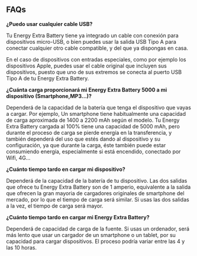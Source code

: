 ## FAQs

**¿Puedo usar cualquier cable USB?**

Tu Energy Extra Battery tiene ya integrado un cable con conexión para dispositivos micro-USB, o bien puedes usar la salida USB Tipo A para conectar cualquier otro cable compatible, y del que ya dispongas en casa.

En el caso de dispositivos con entradas especiales, como por ejemplo los dispositivos Apple, puedes usar el cable original que incluyen sus dispositivos, puesto que uno de sus extremos se conecta al puerto USB Tipo A de tu Energy Extra Battery.

**¿Cuánta carga proporcionará mi Energy Extra Battery 5000 a mi dispositivo (Smartphone,MP3…)?**

Dependerá de la capacidad de la batería que tenga el dispositivo que vayas a cargar.
Por ejemplo, Un smartphone tiene habitualmente una capacidad de carga aproximada de 1400 a 2200 mAh según el modelo.
Tu Energy Extra Battery cargada al 100% tiene una capacidad de 5000 mAh, pero durante el proceso de carga se pierde energía en la transferencia, y también dependerá del uso que estés dando al dispositivo y su configuración, ya que durante la carga, éste también puede estar consumiendo energía, especialmente si está encendido, conectado por Wifi, 4G...

**¿Cuánto tiempo tardo en cargar mi dispositivo?**

Dependerá de la capacidad de la batería de tu dispositivo. Las dos salidas que ofrece tu Energy Extra Battery son de 1 amperio, equivalente a la salida que ofrecen la gran mayoria de cargadores originales de smartphone del mercado, por lo que el tiempo de carga será similar. Si usas las dos salidas a la vez, el tiempo de carga será mayor.

**¿Cuánto tiempo tardo en cargar mi Energy Extra Battery?**

Dependerá de capacidad de carga de la fuente. Si usas un ordenador, será más lento que usar un cargador de un smartphone o un tablet, por su capacidad para cargar dispositivos. El proceso podría variar entre las 4 y las 10 horas.



